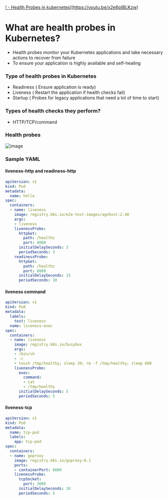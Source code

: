 
[! - Health Probes in kubernetes](https://img.youtube.com/vi/x2e6pIBLKzw/sddefault.jpg)](https://youtu.be/x2e6pIBLKzw)


# What are health probes in Kubernetes?
- Health probes monitor your Kubernetes applications and take necessary actions to recover from failure
- To ensure your application is highly available and self-healing

### Type of health probes in Kubernetes
- Readiness ( Ensure application is ready)
- Liveness ( Restart the application if health checks fail)
- Startup ( Probes for legacy applications that need a lot of time to start)

### Types of health checks they perform?
- HTTP/TCP/command

### Health probes

![image](https://github.com/user-attachments/assets/95f34a79-4956-4555-b33d-aeddf86653c5)

### Sample YAML

#### liveness-http and readiness-http
``` yaml
apiVersion: v1
kind: Pod
metadata:
  name: hello
spec:
  containers:
  - name: liveness
    image: registry.k8s.io/e2e-test-images/agnhost:2.40
    args:
    - liveness
    livenessProbe:
      httpGet:
        path: /healthz
        port: 8080
      initialDelaySeconds: 3
      periodSeconds: 3
    readinessProbe:
      httpGet:
        path: /healthz
        port: 8080
      initialDelaySeconds: 15
      periodSeconds: 10
```

#### liveness command

```yaml
apiVersion: v1
kind: Pod
metadata:
  labels:
    test: liveness
  name: liveness-exec
spec:
  containers:
  - name: liveness
    image: registry.k8s.io/busybox
    args:
    - /bin/sh
    - -c
    - touch /tmp/healthy; sleep 30; rm -f /tmp/healthy; sleep 600
    livenessProbe:
      exec:
        command:
        - cat 
        - /tmp/healthy
      initialDelaySeconds: 5
      periodSeconds: 5
```

#### liveness-tcp

```yaml
apiVersion: v1
kind: Pod
metadata:
  name: tcp-pod
  labels:
    app: tcp-pod
spec:
  containers:
  - name: goproxy
    image: registry.k8s.io/goproxy:0.1
    ports:
    - containerPort: 8080
    livenessProbe:
      tcpSocket:
        port: 3000
      initialDelaySeconds: 10
      periodSeconds: 5
```
